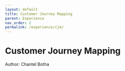 ```yaml
---
layout: default
title: Customer Journey Mapping
parent: Experience
nav_order: 2
permalink: /experience/cjm/
---
```


# Customer Journey Mapping

Author: Chantel Botha

